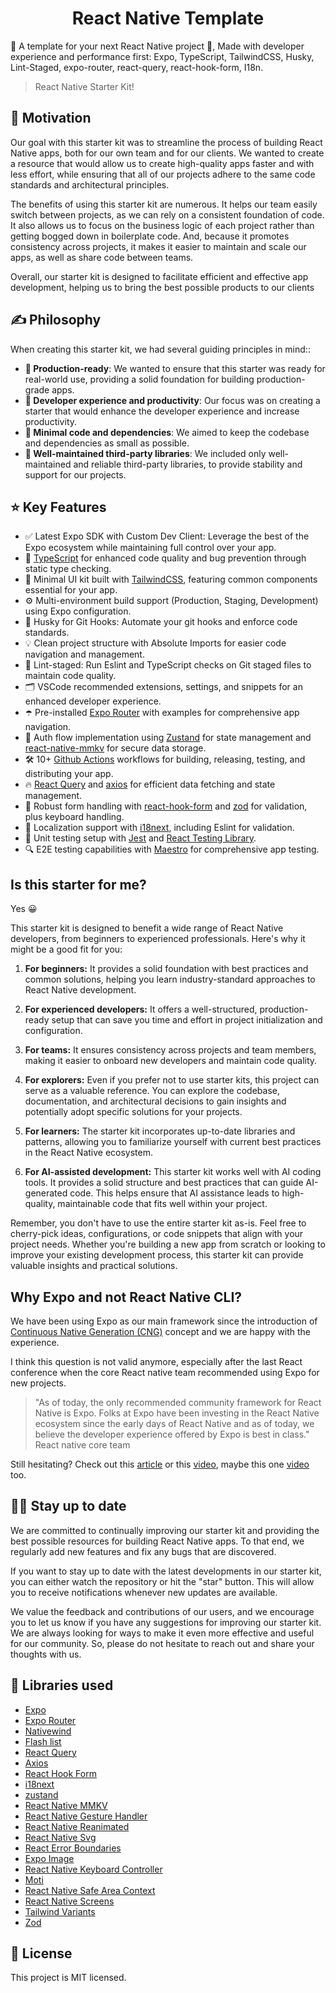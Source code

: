 <h1 align="center">
  React Native Template 
</h1>

📱 A template for your next React Native project 🚀, Made with developer experience and performance first: Expo, TypeScript, TailwindCSS, Husky, Lint-Staged, expo-router, react-query, react-hook-form, I18n.

> React Native Starter Kit!

## 🚀 Motivation

Our goal with this starter kit was to streamline the process of building React Native apps, both for our own team and for our clients. We wanted to create a resource that would allow us to create high-quality apps faster and with less effort, while ensuring that all of our projects adhere to the same code standards and architectural principles.

The benefits of using this starter kit are numerous. It helps our team easily switch between projects, as we can rely on a consistent foundation of code. It also allows us to focus on the business logic of each project rather than getting bogged down in boilerplate code. And, because it promotes consistency across projects, it makes it easier to maintain and scale our apps, as well as share code between teams.

Overall, our starter kit is designed to facilitate efficient and effective app development, helping us to bring the best possible products to our clients

## ✍️ Philosophy

When creating this starter kit, we had several guiding principles in mind::

- **🚀 Production-ready**: We wanted to ensure that this starter was ready for real-world use, providing a solid foundation for building production-grade apps.
- **🥷 Developer experience and productivity**: Our focus was on creating a starter that would enhance the developer experience and increase productivity.
- **🧩 Minimal code and dependencies**: We aimed to keep the codebase and dependencies as small as possible.
- **💪 Well-maintained third-party libraries**: We included only well-maintained and reliable third-party libraries, to provide stability and support for our projects.

## ⭐ Key Features

- ✅ Latest Expo SDK with Custom Dev Client: Leverage the best of the Expo ecosystem while maintaining full control over your app.
- 🎉 [TypeScript](https://www.typescriptlang.org/) for enhanced code quality and bug prevention through static type checking.
- 💅 Minimal UI kit built with [TailwindCSS](https://www.nativewind.dev/), featuring common components essential for your app.
- ⚙️ Multi-environment build support (Production, Staging, Development) using Expo configuration.
- 🦊 Husky for Git Hooks: Automate your git hooks and enforce code standards.
- 💡 Clean project structure with Absolute Imports for easier code navigation and management.
- 🚫 Lint-staged: Run Eslint and TypeScript checks on Git staged files to maintain code quality.
- 🗂 VSCode recommended extensions, settings, and snippets for an enhanced developer experience.
- ☂️ Pre-installed [Expo Router](https://docs.expo.dev/router/introduction/) with examples for comprehensive app navigation.
- 💫 Auth flow implementation using [Zustand](https://github.com/pmndrs/zustand) for state management and [react-native-mmkv](https://github.com/mrousavy/react-native-mmkv) for secure data storage.
- 🛠 10+ [Github Actions](https://github.com/features/actions) workflows for building, releasing, testing, and distributing your app.
- 🔥 [React Query](https://react-query.tanstack.com/) and [axios](https://github.com/axios/axios) for efficient data fetching and state management.
- 🧵 Robust form handling with [react-hook-form](https://react-hook-form.com/) and [zod](https://github.com/colinhacks/zod) for validation, plus keyboard handling.
- 🎯 Localization support with [i18next](https://www.i18next.com/), including Eslint for validation.
- 🧪 Unit testing setup with [Jest](https://jestjs.io/) and [React Testing Library](https://testing-library.com/docs/react-testing-library/intro/).
- 🔍 E2E testing capabilities with [Maestro](https://maestro.mobile.dev/) for comprehensive app testing.

## Is this starter for me?

Yes 😀

This starter kit is designed to benefit a wide range of React Native developers, from beginners to experienced professionals. Here's why it might be a good fit for you:

1. **For beginners:** It provides a solid foundation with best practices and common solutions, helping you learn industry-standard approaches to React Native development.

2. **For experienced developers:** It offers a well-structured, production-ready setup that can save you time and effort in project initialization and configuration.

3. **For teams:** It ensures consistency across projects and team members, making it easier to onboard new developers and maintain code quality.

4. **For explorers:** Even if you prefer not to use starter kits, this project can serve as a valuable reference. You can explore the codebase, documentation, and architectural decisions to gain insights and potentially adopt specific solutions for your projects.

5. **For learners:** The starter kit incorporates up-to-date libraries and patterns, allowing you to familiarize yourself with current best practices in the React Native ecosystem.

6. **For AI-assisted development:** This starter kit works well with AI coding tools. It provides a solid structure and best practices that can guide AI-generated code. This helps ensure that AI assistance leads to high-quality, maintainable code that fits well within your project.

Remember, you don't have to use the entire starter kit as-is. Feel free to cherry-pick ideas, configurations, or code snippets that align with your project needs. Whether you're building a new app from scratch or looking to improve your existing development process, this starter kit can provide valuable insights and practical solutions.

## Why Expo and not React Native CLI?

We have been using Expo as our main framework since the introduction of [Continuous Native Generation (CNG)](https://docs.expo.dev/workflow/continuous-native-generation/) concept and we are happy with the experience.

I think this question is not valid anymore, especially after the last React conference when the core React native team recommended using Expo for new projects.

> "As of today, the only recommended community framework for React Native is Expo. Folks at Expo have been investing in the React Native ecosystem since the early days of React Native and as of today, we believe the developer experience offered by Expo is best in class." React native core team

Still hesitating? Check out this [article](https://reactnative.dev/blog/2024/06/25/use-a-framework-to-build-react-native-apps) or this [video](https://www.youtube.com/watch?v=lifGTznLBcw), maybe this one [video](https://www.youtube.com/watch?v=ek_IdGC0G80) too.

## 🧑‍💻 Stay up to date

We are committed to continually improving our starter kit and providing the best possible resources for building React Native apps. To that end, we regularly add new features and fix any bugs that are discovered.

If you want to stay up to date with the latest developments in our starter kit, you can either watch the repository or hit the "star" button. This will allow you to receive notifications whenever new updates are available.

We value the feedback and contributions of our users, and we encourage you to let us know if you have any suggestions for improving our starter kit. We are always looking for ways to make it even more effective and useful for our community. So, please do not hesitate to reach out and share your thoughts with us.

<!-- add a gif image here  -->

## 💎 Libraries used

- [Expo](https://docs.expo.io/)
- [Expo Router](https://docs.expo.dev/router/introduction/)
- [Nativewind](https://www.nativewind.dev/v4/overview)
- [Flash list](https://github.com/Shopify/flash-list)
- [React Query](https://tanstack.com/query/v4)
- [Axios](https://axios-http.com/docs/intro)
- [React Hook Form](https://react-hook-form.com/)
- [i18next](https://www.i18next.com/)
- [zustand](https://github.com/pmndrs/zustand)
- [React Native MMKV](https://github.com/mrousavy/react-native-mmkv)
- [React Native Gesture Handler](https://docs.swmansion.com/react-native-gesture-handler/docs/)
- [React Native Reanimated](https://docs.swmansion.com/react-native-reanimated/docs/)
- [React Native Svg](https://github.com/software-mansion/react-native-svg)
- [React Error Boundaries](https://github.com/bvaughn/react-error-boundary)
- [Expo Image](https://docs.expo.dev/versions/unversioned/sdk/image/)
- [React Native Keyboard Controller](https://github.com/kirillzyusko/react-native-keyboard-controller)
- [Moti](https://moti.fyi/)
- [React Native Safe Area Context](https://github.com/th3rdwave/react-native-safe-area-context)
- [React Native Screens](https://github.com/software-mansion/react-native-screens)
- [Tailwind Variants](https://www.tailwind-variants.org/)
- [Zod](https://zod.dev/)

## 🔖 License

This project is MIT licensed.
